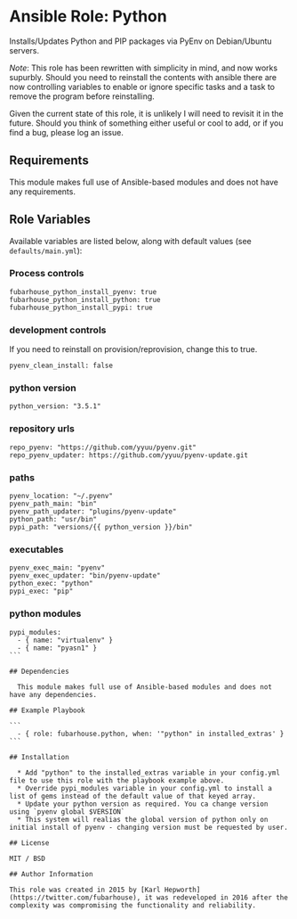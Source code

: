 # Ansible Role: Python

Installs/Updates Python and PIP packages via PyEnv on Debian/Ubuntu servers.

*Note*: This role has been rewritten with simplicity in mind, and now works supurbly. Should you need to reinstall the contents with ansible there are now controlling variables to enable or ignore specific tasks and a task to remove the program before reinstalling.

Given the current state of this role, it is unlikely I will need to revisit it in the future. Should you think of something either useful or cool to add, or if you find a bug, please log an issue.

## Requirements

This module makes full use of Ansible-based modules and does not have any requirements.

## Role Variables

Available variables are listed below, along with default values (see `defaults/main.yml`):

### Process controls

```
fubarhouse_python_install_pyenv: true
fubarhouse_python_install_python: true
fubarhouse_python_install_pypi: true
````

### development controls

If you need to reinstall on provision/reprovision, change this to true.

````
pyenv_clean_install: false
````

### python version

````
python_version: "3.5.1"
````

### repository urls

````
repo_pyenv: "https://github.com/yyuu/pyenv.git"
repo_pyenv_updater: https://github.com/yyuu/pyenv-update.git
````

### paths

````
pyenv_location: "~/.pyenv"
pyenv_path_main: "bin"
pyenv_path_updater: "plugins/pyenv-update"
python_path: "usr/bin"
pypi_path: "versions/{{ python_version }}/bin"
````

### executables

````
pyenv_exec_main: "pyenv"
pyenv_exec_updater: "bin/pyenv-update"
python_exec: "python"
pypi_exec: "pip"
````

### python modules

````
pypi_modules:
  - { name: "virtualenv" }
  - { name: "pyasn1" }
```

## Dependencies

  This module makes full use of Ansible-based modules and does not have any dependencies.

## Example Playbook

```
  - { role: fubarhouse.python, when: '"python" in installed_extras' }
```

## Installation

  * Add "python" to the installed_extras variable in your config.yml file to use this role with the playbook example above.
  * Override pypi_modules variable in your config.yml to install a list of gems instead of the default value of that keyed array.
  * Update your python version as required. You ca change version using `pyenv global $VERSION`
  * This system will realias the global version of python only on initial install of pyenv - changing version must be requested by user.

## License

MIT / BSD

## Author Information

This role was created in 2015 by [Karl Hepworth](https://twitter.com/fubarhouse), it was redeveloped in 2016 after the complexity was compromising the functionality and reliability.

